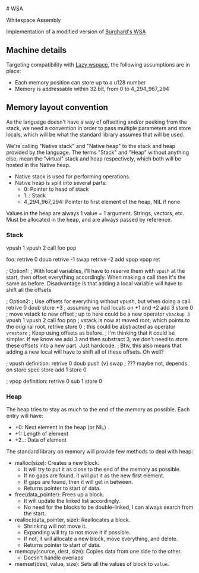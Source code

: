 # WSA

Whitespace Assembly

Implementation of a modified version of [Burghard's WSA](https://github.com/wspace/burghard-wsa)

## Machine details

Targeting compatibility with [Lazy wspace](https://github.com/thaliaarchi/lazy-wspace/), the following assumptions are in place:

- Each memory position can store up to a u128 number
- Memory is addressable within 32 bit, from 0 to 4_294_967_294

## Memory layout convention

As the language doesn't have a way of offsetting and/or peeking from the stack, we need a convention in order to pass multiple parameters and store locals, which will be what the standard library assumes that will be used.

We're calling "Native stack" and "Native heap" to the stack and heap provided by the language. The terms "Stack" and "Heap" without anything else, mean the "virtual" stack and heap respectively, which both will be hosted in the Native heap.

- Native stack is used for performing operations.
- Native heap is split into several parts:
    - 0: Pointer to head of stack
    - 1..: Stack
    - 4_294_967_294: Pointer to first element of the heap, NIL if none

Values in the heap are always 1 value = 1 argument. Strings, vectors, etc. Must be allocated in the heap, and are always passed by reference.

### Stack

vpush 1
vpush 2
call foo
pop

foo:
retrive 0
doub
retrive -1
swap
retrive -2
add
vpop
vpop
ret

; Option1:
; With local variables, I'll have to reserve them with `vpush` at the start, then offset everything accordingly. When making a call then it's the same as before. Disadvantage is that adding a local variable will have to shift all the offsets

; Option2:
; Use offsets for everything without vpush, but when doing a call:
retrive 0
doub
store +3 ; assuming we had locals on +1 and +2
add 3
store 0 ; move vstack to new offset
; up to here could be a new operator `vbackup 3`
vpush 1
vpush 2
call foo
pop
; vstack is now at moved root, which points to the original root.
retrive
store 0
; this could be abstracted as operator `vrestore`
; Keep using offsets as before.
; I'm thinking that it could be simpler. If we know we add 3 and then substract 3, we don't need to store these offsets into a new part. Just hardcode.
; Btw, this also means that adding a new local will have to shift all of these offsets. Oh well?

; vpush definition:
retrive 0
doub
push {v}
swap ; ??? maybe not, depends on store spec
store
add 1
store 0

; vpop definition:
retrive 0
sub 1
store 0

### Heap

The heap tries to stay as much to the end of the memory as possible. Each entry will have:
- +0: Next element in the heap (or NIL)
- +1: Length of element
- +2..: Data of element

The standard library on memory will provide few methods to deal with heap:
- malloc(size): Creates a new block.
    - It will try to put it as close to the end of the memory as possible.
    - If no gaps are found, it will put it as the new first element.
    - If gaps are found, then it will get in between.
    - Returns pointer to start of data.
- free(data_pointer): Frees up a block.
    - It will update the linked list accordingly.
    - No need for the blocks to be double-linked, I can always search from the start.
- realloc(data_pointer, size): Reallocates a block.
    - Shrinking will not move it.
    - Expanding will try to not move it if possible.
    - If not, it will allocate a new block, move everything, and delete.
    - Returns pointer to start of data.
- memcpy(source, dest, size): Copies data from one side to the other.
    - Doesn't handle overlaps
- memset(dest, value, size): Sets all the values of block to `value`.
